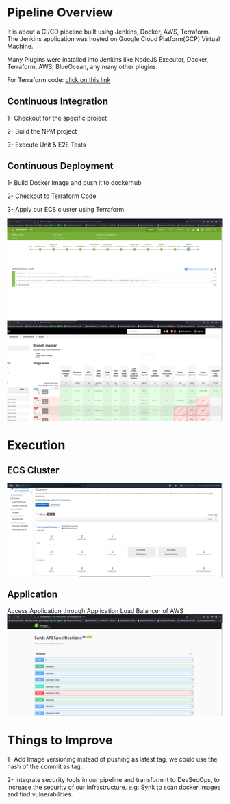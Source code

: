 # Pipeline Overview
It is about a CI/CD pipeline built using Jenkins, Docker, AWS, Terraform.
The Jenkins application was hosted on Google Cloud Platform(GCP) Virtual Machine.

Many Plugins were installed into Jenkins like NodeJS Executor, Docker, Terraform, AWS, BlueOcean, any many other plugins.

For Terraform code: <a href="https://github.com/AhmedGrati/sahti-iac">click on this link</a>
## Continuous Integration
1- Checkout for the specific project

2- Build the NPM project

3- Execute Unit & E2E Tests

## Continuous Deployment
1- Build Docker Image and push it to dockerhub

2- Checkout to Terraform Code

3- Apply our ECS cluster using Terraform

<img src="./readme_assets/jenkins-pipeline.png" style="display: block; margin-left: auto; margin-right: auto">

<img src="./readme_assets/pipeline.png" style="display: block; margin-left: auto; margin-right: auto">

# Execution
## ECS Cluster
<img src="./readme_assets/cluster.png" style="display: block; margin-left: auto; margin-right: auto">



## Application
Access Application through Application Load Balancer of AWS
<img src="./readme_assets/execution.png" style="display: block; margin-left: auto; margin-right: auto">

# Things to Improve
1- Add Image versioning instead of pushing as latest tag, we could use the hash of the commit as tag.

2- Integrate security tools in our pipeline and transform it to DevSecOps, to increase the security of our infrastructure. e.g: Synk to scan docker images and find vulnerabilities.